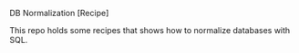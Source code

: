 DB Normalization [Recipe]

This repo holds some recipes that shows how to normalize databases with SQL.
